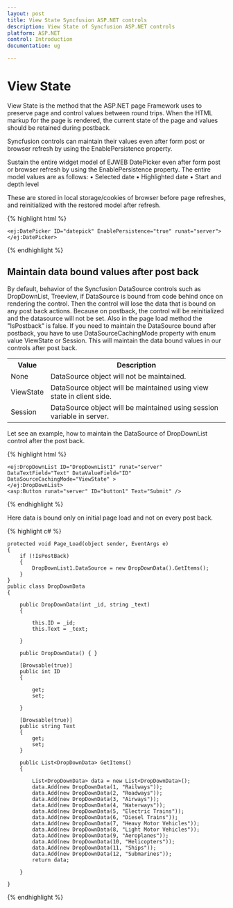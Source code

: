 ```yaml
---
layout: post
title: View State Syncfusion ASP.NET controls
description: View State of Syncfusion ASP.NET controls
platform: ASP.NET
control: Introduction
documentation: ug

---
```


# View State 

View State is the method that the ASP.NET page Framework uses to preserve page and control values between round trips. When the HTML markup for the page is rendered, the current state of the page and values should be retained during postback.

Syncfusion controls can maintain their values even after form post or browser refresh by using the EnablePersistence property.

Sustain the entire widget model of EJWEB DatePicker even after form post or browser refresh by using the EnablePersistence property. The entire model values are as follows:
•	Selected date
•	Highlighted date
•	Start and depth level

These are stored in local storage/cookies of browser before page refreshes, and reinitialized with the restored model after refresh.

{% highlight html %}

    <ej:DatePicker ID="datepick" EnablePersistence="true" runat="server"></ej:DatePicker>

{% endhighlight %}

## Maintain data bound values after post back

By default, behavior of the Syncfusion DataSource controls such as DropDownList, Treeview, if DataSource is bound from code behind once on rendering the control. Then the control will lose the data that is bound on any post back actions. Because on postback, the control will be reinitialized and the datasource will not be set. Also in the page load method the "IsPostback" is false. If you need to maintain the DataSource bound after postback, you have to use DataSourceCachingMode property with enum value ViewState or Session. This will maintain the data bound values in our controls after post back.

<table>
<tr>
<th>
Value
</th>
<th>
Description
</th>
</tr>
<tr>
<td>
None
</td>
<td>
DataSource object will not be maintained.
</td>
</tr>
<tr>
<td>
ViewState
</td>
<td>
DataSource object will be maintained using view state in client side.
</td>
</tr>
<tr>
<td>
Session
</td>
<td>
DataSource object will be maintained using session variable in server.
</td>
</tr>
</table>

Let see an example, how to maintain the DataSource of DropDownList control after the post back.

{% highlight html %}

    <ej:DropDownList ID="DropDownList1" runat="server" DataTextField="Text" DataValueField="ID" DataSourceCachingMode="ViewState" >
    </ej:DropDownList>
    <asp:Button runat="server" ID="button1" Text="Submit" />

{% endhighlight %}

Here data is bound only on initial page load and not on every post back.

{% highlight c# %}

    protected void Page_Load(object sender, EventArgs e)
    {
        if (!IsPostBack)
        {
            DropDownList1.DataSource = new DropDownData().GetItems();
        }
    }
    public class DropDownData
    {

        public DropDownData(int _id, string _text)
        {

            this.ID = _id;
            this.Text = _text;

        }

        public DropDownData() { }

        [Browsable(true)]
        public int ID
        {

            get;
            set;

        }

        [Browsable(true)]
        public string Text
        {
            get;
            set;
        }

        public List<DropDownData> GetItems()
        {

            List<DropDownData> data = new List<DropDownData>();
            data.Add(new DropDownData(1, "Railways"));
            data.Add(new DropDownData(2, "Roadways"));
            data.Add(new DropDownData(3, "Airways"));
            data.Add(new DropDownData(4, "Waterways"));
            data.Add(new DropDownData(5, "Electric Trains"));
            data.Add(new DropDownData(6, "Diesel Trains"));
            data.Add(new DropDownData(7, "Heavy Motor Vehicles"));
            data.Add(new DropDownData(8, "Light Motor Vehicles"));
            data.Add(new DropDownData(9, "Aeroplanes"));
            data.Add(new DropDownData(10, "Helicopters"));
            data.Add(new DropDownData(11, "Ships"));
            data.Add(new DropDownData(12, "Submarines"));
            return data;

        }

    }

{% endhighlight %}